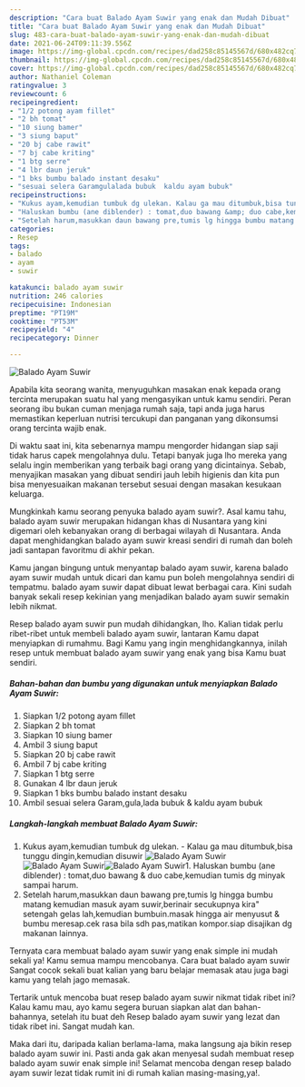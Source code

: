 ```yaml
---
description: "Cara buat Balado Ayam Suwir yang enak dan Mudah Dibuat"
title: "Cara buat Balado Ayam Suwir yang enak dan Mudah Dibuat"
slug: 483-cara-buat-balado-ayam-suwir-yang-enak-dan-mudah-dibuat
date: 2021-06-24T09:11:39.556Z
image: https://img-global.cpcdn.com/recipes/dad258c85145567d/680x482cq70/balado-ayam-suwir-foto-resep-utama.jpg
thumbnail: https://img-global.cpcdn.com/recipes/dad258c85145567d/680x482cq70/balado-ayam-suwir-foto-resep-utama.jpg
cover: https://img-global.cpcdn.com/recipes/dad258c85145567d/680x482cq70/balado-ayam-suwir-foto-resep-utama.jpg
author: Nathaniel Coleman
ratingvalue: 3
reviewcount: 6
recipeingredient:
- "1/2 potong ayam fillet"
- "2 bh tomat"
- "10 siung bamer"
- "3 siung baput"
- "20 bj cabe rawit"
- "7 bj cabe kriting"
- "1 btg serre"
- "4 lbr daun jeruk"
- "1 bks bumbu balado instant desaku"
- "sesuai selera Garamgulalada bubuk  kaldu ayam bubuk"
recipeinstructions:
- "Kukus ayam,kemudian tumbuk dg ulekan. Kalau ga mau ditumbuk,bisa tunggu dingin,kemudian disuwir"
- "Haluskan bumbu (ane diblender) : tomat,duo bawang &amp; duo cabe,kemudian tumis dg minyak sampai harum."
- "Setelah harum,masukkan daun bawang pre,tumis lg hingga bumbu matang kemudian masuk ayam suwir,berinair secukupnya kira&#34; setengah gelas lah,kemudian bumbuin.masak hingga air menyusut &amp; bumbu meresap.cek rasa bila sdh pas,matikan kompor.siap disajikan dg makanan lainnya."
categories:
- Resep
tags:
- balado
- ayam
- suwir

katakunci: balado ayam suwir 
nutrition: 246 calories
recipecuisine: Indonesian
preptime: "PT19M"
cooktime: "PT53M"
recipeyield: "4"
recipecategory: Dinner

---
```



![Balado Ayam Suwir](https://img-global.cpcdn.com/recipes/dad258c85145567d/680x482cq70/balado-ayam-suwir-foto-resep-utama.jpg)

Apabila kita seorang wanita, menyuguhkan masakan enak kepada orang tercinta merupakan suatu hal yang mengasyikan untuk kamu sendiri. Peran seorang ibu bukan cuman menjaga rumah saja, tapi anda juga harus memastikan keperluan nutrisi tercukupi dan panganan yang dikonsumsi orang tercinta wajib enak.

Di waktu  saat ini, kita sebenarnya mampu mengorder hidangan siap saji tidak harus capek mengolahnya dulu. Tetapi banyak juga lho mereka yang selalu ingin memberikan yang terbaik bagi orang yang dicintainya. Sebab, menyajikan masakan yang dibuat sendiri jauh lebih higienis dan kita pun bisa menyesuaikan makanan tersebut sesuai dengan masakan kesukaan keluarga. 



Mungkinkah kamu seorang penyuka balado ayam suwir?. Asal kamu tahu, balado ayam suwir merupakan hidangan khas di Nusantara yang kini digemari oleh kebanyakan orang di berbagai wilayah di Nusantara. Anda dapat menghidangkan balado ayam suwir kreasi sendiri di rumah dan boleh jadi santapan favoritmu di akhir pekan.

Kamu jangan bingung untuk menyantap balado ayam suwir, karena balado ayam suwir mudah untuk dicari dan kamu pun boleh mengolahnya sendiri di tempatmu. balado ayam suwir dapat dibuat lewat berbagai cara. Kini sudah banyak sekali resep kekinian yang menjadikan balado ayam suwir semakin lebih nikmat.

Resep balado ayam suwir pun mudah dihidangkan, lho. Kalian tidak perlu ribet-ribet untuk membeli balado ayam suwir, lantaran Kamu dapat menyiapkan di rumahmu. Bagi Kamu yang ingin menghidangkannya, inilah resep untuk membuat balado ayam suwir yang enak yang bisa Kamu buat sendiri.

<!--inarticleads1-->

##### Bahan-bahan dan bumbu yang digunakan untuk menyiapkan Balado Ayam Suwir:

1. Siapkan 1/2 potong ayam fillet
1. Siapkan 2 bh tomat
1. Siapkan 10 siung bamer
1. Ambil 3 siung baput
1. Siapkan 20 bj cabe rawit
1. Ambil 7 bj cabe kriting
1. Siapkan 1 btg serre
1. Gunakan 4 lbr daun jeruk
1. Siapkan 1 bks bumbu balado instant desaku
1. Ambil sesuai selera Garam,gula,lada bubuk &amp; kaldu ayam bubuk




<!--inarticleads2-->

##### Langkah-langkah membuat Balado Ayam Suwir:

1. Kukus ayam,kemudian tumbuk dg ulekan. - Kalau ga mau ditumbuk,bisa tunggu dingin,kemudian disuwir
<img src="https://img-global.cpcdn.com/steps/2e7b2543fb89df59/160x128cq70/balado-ayam-suwir-langkah-memasak-1-foto.jpg" alt="Balado Ayam Suwir"><img src="https://img-global.cpcdn.com/steps/9d14a46a1eea531a/160x128cq70/balado-ayam-suwir-langkah-memasak-1-foto.jpg" alt="Balado Ayam Suwir"><img src="https://img-global.cpcdn.com/steps/62310f4200685aea/160x128cq70/balado-ayam-suwir-langkah-memasak-1-foto.jpg" alt="Balado Ayam Suwir">1. Haluskan bumbu (ane diblender) : tomat,duo bawang &amp; duo cabe,kemudian tumis dg minyak sampai harum.
1. Setelah harum,masukkan daun bawang pre,tumis lg hingga bumbu matang kemudian masuk ayam suwir,berinair secukupnya kira&#34; setengah gelas lah,kemudian bumbuin.masak hingga air menyusut &amp; bumbu meresap.cek rasa bila sdh pas,matikan kompor.siap disajikan dg makanan lainnya.




Ternyata cara membuat balado ayam suwir yang enak simple ini mudah sekali ya! Kamu semua mampu mencobanya. Cara buat balado ayam suwir Sangat cocok sekali buat kalian yang baru belajar memasak atau juga bagi kamu yang telah jago memasak.

Tertarik untuk mencoba buat resep balado ayam suwir nikmat tidak ribet ini? Kalau kamu mau, ayo kamu segera buruan siapkan alat dan bahan-bahannya, setelah itu buat deh Resep balado ayam suwir yang lezat dan tidak ribet ini. Sangat mudah kan. 

Maka dari itu, daripada kalian berlama-lama, maka langsung aja bikin resep balado ayam suwir ini. Pasti anda gak akan menyesal sudah membuat resep balado ayam suwir enak simple ini! Selamat mencoba dengan resep balado ayam suwir lezat tidak rumit ini di rumah kalian masing-masing,ya!.

